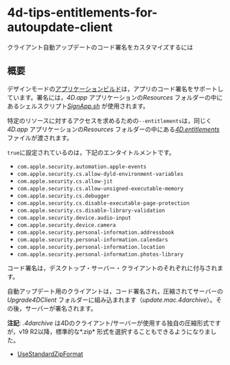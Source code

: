 # 4d-tips-entitlements-for-autoupdate-client
クライアント自動アップデートのコード署名をカスタマイズするには

## 概要

デザインモードの[アプリケーションビルド](https://developer.4d.com/docs/ja/19/Desktop/building/#アプリケーションのビルド)は，アプリのコード署名をサポートしています。署名には，*4D.app* アプリケーションの*Resources* フォルダーの中にあるシェルスクリプト[*SignApp.sh*](https://github.com/4D-JP/4d-tips-entitlements-for-autoupdate-client/blob/main/SignApp.sh) が使用されます。

特定のリソースに対するアクセスを求めるための`--entitlements`は，同じく*4D.app* アプリケーションの*Resources* フォルダーの中にある[*4D.entitlements*](https://github.com/4D-JP/4d-tips-entitlements-for-autoupdate-client/blob/main/4D.entitlements) ファイルが渡されます。

`true`に設定されているのは，下記のエンタイトルメントです。

* `com.apple.security.automation.apple-events`
* `com.apple.security.cs.allow-dyld-environment-variables`
* `com.apple.security.cs.allow-jit`
* `com.apple.security.cs.allow-unsigned-executable-memory`
* `com.apple.security.cs.debugger`
* `com.apple.security.cs.disable-executable-page-protection`
* `com.apple.security.cs.disable-library-validation`
* `com.apple.security.device.audio-input`
* `com.apple.security.device.camera`
* `com.apple.security.personal-information.addressbook`
* `com.apple.security.personal-information.calendars`
* `com.apple.security.personal-information.location`
* `com.apple.security.personal-information.photos-library`

コード署名は，デスクトップ・サーバー・クライアントのそれぞれに付与されます。

自動アップデート用のクライアントは，コード署名され，圧縮されてサーバーの*Upgrade4DClient* フォルダーに組み込まれます（*update.mac.4darchive*）。その後，サーバーが署名されます。

**注記**: *.4darchive* は4Dのクライアント/サーバーが使用する独自の圧縮形式ですが，v19 R2以降，標準的な*.zip* 形式を選択することもできるようになりました。

* [UseStandardZipFormat](https://doc.4d.com/4Dv19R7/4D/19-R7/UseStandardZipFormat.300-5943918.ja.html)
